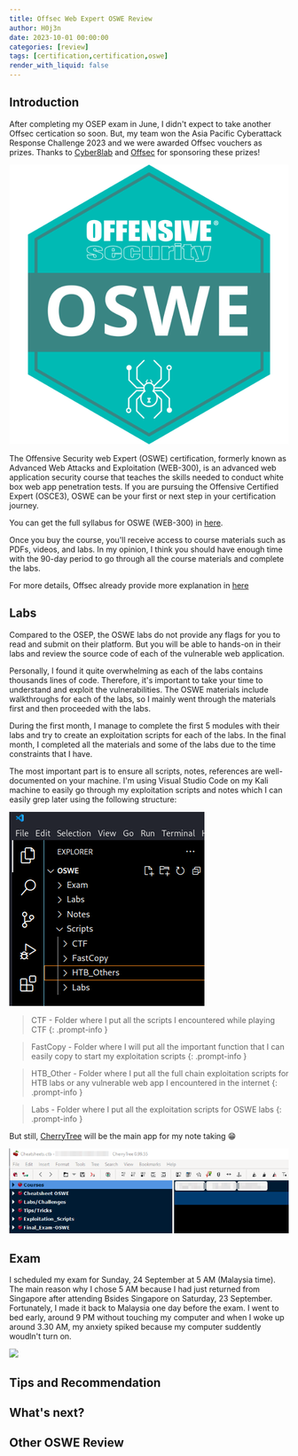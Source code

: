 ```yaml
---
title: Offsec Web Expert OSWE Review
author: H0j3n
date: 2023-10-01 00:00:00
categories: [review]
tags: [certification,certification,oswe]
render_with_liquid: false
---
```


## Introduction

After completing my OSEP exam in June, I didn't expect to take another Offsec certication so soon. But, my team won the Asia Pacific Cyberattack Response Challenge 2023 and we were awarded Offsec vouchers as prizes. Thanks to [Cyber8lab](https://cyber8lab.com/) and [Offsec](https://www.offsec.com/) for sponsoring these prizes!

![](https://raw.githubusercontent.com/H0j3n/H0j3n.github.io/master/assets/img/uploads/11_oswe_review/oswe_1.png)

The Offensive Security web Expert (OSWE) certification, formerly known as Advanced Web Attacks and Exploitation (WEB-300), is an advanced web application security course that teaches the skills needed to conduct white box web app penetration tests. If you are pursuing the Offensive Certified Expert (OSCE3), OSWE can be your first or next step in your certification journey.

You can get the full syllabus for OSWE (WEB-300) in [here](https://www.offsec.com/courses/web-300/download/syllabus).

Once you buy the course, you'll receive access to course materials such as PDFs, videos, and labs. In my opinion, I think you should have enough time with the 90-day period to go through all the course materials and complete the labs. 

For more details, Offsec already provide more explanation in [here](https://help.offsec.com/hc/en-us/articles/360046418812-OSWE-Exam-FAQ)

## Labs

Compared to the OSEP, the OSWE labs do not provide any flags for you to read and submit on their platform. But you will be able to hands-on in their labs and review the source code of each of the vulnerable web application.

Personally, I found it quite overwhelming as each of the labs contains thousands lines of code. Therefore, it's important to take your time to understand and exploit the vulnerabilities. The OSWE materials include walkthroughs for each of the labs, so I mainly went through the materials first and then proceeded with the labs.

During the first month, I manage to complete the first 5 modules with their labs and try to create an exploitation scripts for each of the labs. In the final month, I completed all the materials and some of the labs due to the time constraints that I have.

The most important part is to ensure all scripts, notes, references are well-documented on your machine. I'm using Visual Studio Code on my Kali machine to easily go through my exploitation scripts and notes which I can easily grep later using the following structure:

![](https://raw.githubusercontent.com/H0j3n/H0j3n.github.io/master/assets/img/uploads/11_oswe_review/oswe_2.png)


> CTF - Folder where I put all the scripts I encountered while playing CTF
{: .prompt-info }

> FastCopy - Folder where I will put all the important function that I can easily copy to start my exploitation scripts
{: .prompt-info }

> HTB_Other - Folder where I put all the full chain exploitation scripts for HTB labs or any vulnerable web app I encountered in the internet
{: .prompt-info }

> Labs - Folder where I put all the exploitation scripts for OSWE labs
{: .prompt-info }

But still, [CherryTree](https://www.giuspen.net/cherrytree/) will be the main app for my note taking 😁

![Alt text](https://raw.githubusercontent.com/H0j3n/H0j3n.github.io/master/assets/img/uploads/11_oswe_review/oswe_3.png)

## Exam

I scheduled my exam for Sunday, 24 September at 5 AM (Malaysia time). The main reason why I chose 5 AM because I had just returned from Singapore after attending Bsides Singapore on Saturday, 23 September. Fortunately, I made it back to Malaysia one day before the exam. I went to bed early, around 9 PM without touching my computer and when I woke up around 3.30 AM, my anxiety spiked because my computer suddently woudln't turn on.

![](blob:https://tenor.com/04095e26-2f73-43c2-a2aa-8939501558d0)



## Tips and Recommendation

## What's next?

## Other OSWE Review


